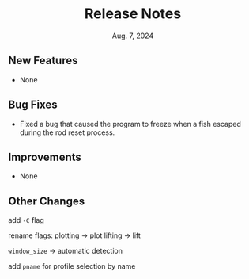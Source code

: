 
<div align="center">
<h1>Release Notes</h1>
Aug. 7, 2024
</div>


## New Features
- None

## Bug Fixes
- Fixed a bug that caused the program to freeze when a fish escaped during the rod reset process.

## Improvements
- None

## Other Changes
add `-C` flag

rename flags:
plotting -> plot
lifting -> lift

`window_size` -> automatic detection

add `pname` for profile selection by name
 
<!-- > [!NOTE]
**Please refer to `template.ini` to check new settings**. -->